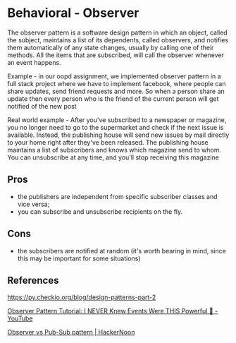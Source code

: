 # Behavioral - Observer

The observer pattern is a software design pattern in which an object, called the subject, maintains a list of its dependents, called observers, and notifies them automatically of any state changes, usually by calling one of their methods.
All the items that are subscribed, will call the observer whenever an event happens.

Example - in our oopd assignment, we implemented observer pattern in a full stack project where we have to implement facebook, where people can share updates, send friend requests and more. So when a person share an update then every person who is the friend of the current person will get notified of the new post

Real world example - After you've subscribed to a newspaper or magazine, you no longer need to go to the supermarket and check if the next issue is available. Instead, the publishing house will send new issues by mail directly to your home right after they've been released. The publishing house maintains a list of subscribers and knows which magazine send to whom. You can unsubscribe at any time, and you'll stop receiving this magazine

## Pros

- the publishers are independent from specific subscriber classes and vice versa;
- you can subscribe and unsubscribe recipients on the fly.

## Cons

- the subscribers are notified at random (it's worth bearing in mind, since this may be important for some situations)

## References

https://py.checkio.org/blog/design-patterns-part-2

[Observer Pattern Tutorial: I NEVER Knew Events Were THIS Powerful 🚀 - YouTube](https://www.youtube.com/watch?v=oNalXg67XEE)

[Observer vs Pub-Sub pattern | HackerNoon](https://hackernoon.com/observer-vs-pub-sub-pattern-50d3b27f838c)
